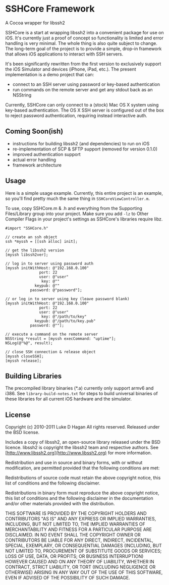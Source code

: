 SSHCore Framework
===========
A Cocoa wrapper for libssh2

SSHCore is a start at wrapping libssh2 into a convenient package for use on iOS. It's currently
just a proof of concept so functionality is limited and error handling is very minimal. The whole thing
is also quite subject to change. The long-term goal of the project is to provide a simple, drop-in
framework that allows iOS applications to interact with SSH servers.

It's been significantly rewritten
from the first version to exclusively support the iOS Simulator and devices (iPhone, iPad, etc.). The
present implementation is a demo project that can:

* connect to an SSH server using password or key-based authentication
* run commands on the remote server and get any stdout back as an NSString

Currently, SSHCore can only connect to a (stock) Mac OS X system using key-based authentication. The OS X SSH
server is configured out of the box to reject password authentication, requiring instead interactive auth.

Coming Soon(ish)
------

* instructions for building libssh2 (and dependencies) to run on iOS
* re-implementation of SCP & SFTP support (removed for version 0.1.0)
* improved authentication support
* actual error handling
* framework architecture

Usage
-------

Here is a simple usage example. Currently, this entire project is an example, so you'll find pretty much the same
thing in `SSHCoreViewController.m`.

To use, copy SSHCore.m & .h and everything from the Supporting Files/Library group into your project. 
Make sure you add `-lz` to Other Compiler Flags in your project's settings as SSHCore's libraries require libz.

    #import "SSHCore.h"
    
    // create an ssh object
    ssh *myssh = [[ssh alloc] init];
    
    // get the libssh2 version
    [myssh libssh2ver];
	
   	// log in to server using password auth
   	[myssh initWithHost: @"192.168.0.100"
   				   port: 22
   				   user: @"user"
   					key: @""
   				 keypub: @""
   			   password: @"password"];
   			   
  	// or log in to server using key (leave password blank)
  	[myssh initWithHost: @"192.168.0.100"
  				   port: 22
  				   user: @"user"
  					key: @"/path/to/key"
  				 keypub: @"/path/to/key.pub"
  			   password: @""];

    // execute a command on the remote server
    NSString *result = [myssh execCommand: "uptime"];
    NSLog(@"%@", result);
    
    // close SSH connection & release object
    [myssh closeSSH];
    [myssh release];

Building Libraries
------------------

The precompiled library binaries (*.a) currently only support armv6 and i386. See `library-build-notes.txt` for steps to build universal binaries of these libraries for all current iOS hardware and the simulator.

License
-------

Copyright (c) 2010-2011 Luke D Hagan
All rights reserved.
Released under the BSD license.

Includes a copy of libssh2, an open-source library released
under the BSD licence. libssh2 is copyright the libssh2 team
and respective authors. See [http://www.libssh2.org](http://www.libssh2.org)
for more information.

Redistribution and use in source and binary forms,
with or without modification, are permitted provided
that the following conditions are met:

   Redistributions of source code must retain the above
   copyright notice, this list of conditions and the
   following disclaimer.

   Redistributions in binary form must reproduce the above
   copyright notice, this list of conditions and the following
   disclaimer in the documentation and/or other materials
   provided with the distribution.

THIS SOFTWARE IS PROVIDED BY THE COPYRIGHT HOLDERS AND
CONTRIBUTORS "AS IS" AND ANY EXPRESS OR IMPLIED WARRANTIES,
INCLUDING, BUT NOT LIMITED TO, THE IMPLIED WARRANTIES
OF MERCHANTABILITY AND FITNESS FOR A PARTICULAR PURPOSE
ARE DISCLAIMED. IN NO EVENT SHALL THE COPYRIGHT OWNER OR
CONTRIBUTORS BE LIABLE FOR ANY DIRECT, INDIRECT, INCIDENTAL,
SPECIAL, EXEMPLARY, OR CONSEQUENTIAL DAMAGES (INCLUDING,
BUT NOT LIMITED TO, PROCUREMENT OF SUBSTITUTE GOODS OR
SERVICES; LOSS OF USE, DATA, OR PROFITS; OR BUSINESS
INTERRUPTION) HOWEVER CAUSED AND ON ANY THEORY OF LIABILITY,
WHETHER IN CONTRACT, STRICT LIABILITY, OR TORT (INCLUDING
NEGLIGENCE OR OTHERWISE) ARISING IN ANY WAY OUT OF THE
USE OF THIS SOFTWARE, EVEN IF ADVISED OF THE POSSIBILITY
OF SUCH DAMAGE.
